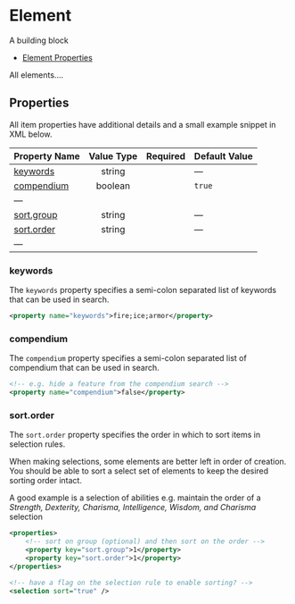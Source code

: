 # Element

A building block


- [Element Properties](#properties)



All elements....

## Properties

All item properties have additional details and a small example snippet in XML below.

| Property Name                               | Value Type | Required | Default Value      |
| ------------------------------------------- | :--------: | :------: | ------------------ |
| [keywords](#keywords)                       | string     |          | —                  |
| [compendium](#compendium)                   | boolean    |          | `true`             |
| —                                           |            |          |                    |
| [sort.group](#sortgroup)                    | string     |          | —                  |
| [sort.order](#sortorder)                    | string     |          | —                  |
| —                                           |            |          |                    |

### keywords

The `keywords` property specifies a semi-colon separated list of keywords that can be used in search.

```xml
<property name="keywords">fire;ice;armor</property>
```

### compendium

The `compendium` property specifies a semi-colon separated list of compendium that can be used in search.

```xml
<!-- e.g. hide a feature from the compendium search -->
<property name="compendium">false</property>
```

### sort.order

The `sort.order` property specifies the order in which to sort items in selection rules.

When making selections, some elements are better left in order of creation. You should be able to sort a select set of elements to keep the desired sorting order intact.

A good example is a selection of abilities e.g. maintain the order of a _Strength, Dexterity, Charisma, Intelligence, Wisdom, and Charisma_ selection

```xml
<properties>
    <!-- sort on group (optional) and then sort on the order -->
    <property key="sort.group">1</property>
    <property key="sort.order">1</property>
</properties>
```

```xml
<!-- have a flag on the selection rule to enable sorting? -->
<selection sort="true" />
```
